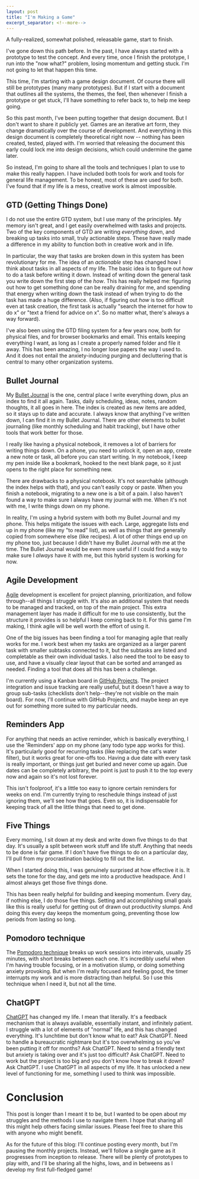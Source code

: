 ```yaml
---
layout: post
title: "I'm Making a Game"
excerpt_separator: <!--more-->
---
```


A fully-realized, somewhat polished, releasable game, start to finish.

I've gone down this path before. In the past, I have always started with a prototype to test the concept. And every time, once I finish the prototype, I run into the "now what?" problem, losing momentum and getting stuck. I'm not going to let that happen this time.

This time, I'm starting with a game design document. Of course there will still be prototypes (many many prototypes). But if I start with a document that outlines all the systems, the themes, the feel, then whenever I finish a prototype or get stuck, I'll have something to refer back to, to help me keep going.

So this past month, I've been putting together that design document. But I don't want to share it publicly yet. Games are an iterative art form, they change dramatically over the course of development. And everything in this design document is completely theoretical right now -- nothing has been created, tested, played with. I'm worried that releasing the document this early could lock me into design decisions, which could undermine the game later.

So instead, I'm going to share all the tools and techniques I plan to use to make this really happen. I have included both tools for work and tools for general life management. To be honest, most of these are used for both. I've found that if my life is a mess, creative work is almost impossible.

## GTD (Getting Things Done)
I do not use the entire GTD system, but I use many of the principles. My memory isn't great, and I get easily overwhelmed with tasks and projects. Two of the key components of GTD are writing *everything* down, and breaking up tasks into small, truly actionable steps. These have really made a difference in my ability to function both in creative work and in life.

In particular, the way that tasks are broken down in this system has been revolutionary for me. The idea of an *actionable* step has changed how I think about tasks in all aspects of my life. The basic idea is to figure out *how* to do a task before writing it down. Instead of writing down the general task you write down the first step of the *how*. This has really helped me: figuring out how to get something done can be really draining for me, and spending that energy when writing down the task instead of when trying to do the task has made a huge difference. (Also, if figuring out *how* is too difficult even at task creation, the first task is actually "search the internet for how to do x" or "text a friend for advice on x". So no matter what, there's always a way forward).

I've also been using the GTD filing system for a few years now, both for physical files, and for browser bookmarks and email. This entails keeping everything I want, as long as I create a properly named folder and file it away. This has been amazing, I no longer lose papers the way I used to. And it does not entail the anxiety-inducing purging and decluttering that is central to many other organization systems.

## Bullet Journal
My [Bullet Journal](https://bulletjournal.com/) is the one, central place I write everything down, plus an index to find it all again. Tasks, daily scheduling, ideas, notes, random thoughts, it all goes in here. The index is created as new items are added, so it stays up to date and  accurate. I always know that anything I've written down, I can find it in my Bullet Journal. There are other elements to bullet journaling (like monthly scheduling and habit tracking), but I have other tools that work better for those.

I really like having a physical notebook, it removes a lot of barriers for writing things down. On a phone, you need to unlock it, open an app, create a new note or task, all before you can start writing. In my notebook, I keep my pen inside like a bookmark, hooked to the next blank page, so it just opens to the right place for something new.

There are drawbacks to a physical notebook. It's not searchable (although the index helps with that), and you can't easily copy or paste. When you finish a notebook, migrating to a new one is a bit of a pain. I also haven't found a way to make sure I always have my journal with me. When it's not with me, I write things down on my phone.

In reality, I'm using a hybrid system with both my Bullet Journal and my phone. This helps mitigate the issues with each. Large, aggregate lists end up in my phone (like my "to read" list), as well as things that are generally copied from somewhere else (like recipes). A lot of other things end up on my phone too, just because I didn't have my Bullet Journal with me at the time. The Bullet Journal would be even more useful if I could find a way to make sure I *always* have it with me, but this hybrid system is working for now.

## Agile Development
[Agile](https://en.wikipedia.org/wiki/Agile_software_development) development is excellent for project planning, prioritization, and follow through--all things I struggle with. It's also an additional system that needs to be managed and tracked, on top of the main project. This extra management layer has made it difficult for me to use consistently, but the structure it provides is so helpful I keep coming back to it. For this game I'm making, I think agile will be well worth the effort of using it.

One of the big issues has been finding a tool for managing agile that really works for me. I work best when my tasks are organized as a larger parent task with smaller subtasks connected to it, but the subtasks are listed and completable as their own individual tasks. I also need the tool to be easy to use, and have a visually clear layout that can be sorted and arranged as needed. Finding a tool that does all this has been a challenge. 

I'm currently using a Kanban board in [GitHub Projects](https://docs.github.com/en/issues/planning-and-tracking-with-projects/learning-about-projects/about-projects). The project integration and issue tracking are really useful, but it doesn't have a way to group sub-tasks (checklists don't help--they're not visible on the main board). For now, I'll continue with GitHub Projects, and maybe keep an eye out for something more suited to my particular needs.

## Reminders App
For anything that needs an active reminder, which is basically everything, I use the 'Reminders' app on my phone (any todo type app works for this). It's particularly good for recurring tasks (like replacing the cat's water filter), but it works great for one-offs too. Having a due date with every task is really important, or things just get buried and never come up again. Due dates can be completely arbitrary, the point is just to push it to the top every now and again so it's not lost forever.

This isn't foolproof, it's a little too easy to ignore certain reminders for weeks on end. I'm currently trying to reschedule things instead of just ignoring them, we'll see how that goes. Even so, it is indispensable for keeping track of all the little things that need to get done.

## Five Things
Every morning, I sit down at my desk and write down five things to do that day. It's usually a split between work stuff and life stuff. Anything that needs to be done is fair game. If I don't have five things to do on a particular day, I'll pull from my procrastination backlog to fill out the list.

When I started doing this, I was genuinely surprised at how effective it is. It sets the tone for the day, and gets me into a productive headspace. And I almost always get those five things done.

This has been really helpful for building and keeping momentum. Every day, if nothing else, I do those five things. Setting and accomplishing small goals like this is really useful for getting out of drawn out productivity slumps. And doing this every day keeps the momentum going, preventing those low periods from lasting so long.

## Pomodoro technique
The [Pomodoro technique](https://en.wikipedia.org/wiki/Pomodoro_Technique) breaks up work sessions into intervals, usually 25 minutes, with short breaks between each one. It's incredibly useful when I'm having trouble focusing, or in a motivation slump, or doing something anxiety provoking. But when I'm really focused and feeling good, the timer interrupts my work and is more distracting than helpful. So I use this technique when I need it, but not all the time.

## ChatGPT
[ChatGPT](https://chat.openai.com/) has changed my life. I mean that literally. It's a feedback mechanism that is always available, essentially instant, and infinitely patient. I struggle with a lot of elements of "normal" life, and this has changed everything. It's lunchtime but don't know what to eat? Ask ChatGPT. Need to handle a bureaucratic nightmare but it's too overwhelming so you've been putting it off for months? Ask ChatGPT. Need to send a friendly text but anxiety is taking over and it's just too difficult? Ask ChatGPT. Need to work but the project is too big and you don't know how to break it down? Ask ChatGPT. I use ChatGPT in all aspects of my life. It has unlocked a new level of functioning for me, something I used to think was impossible.

# Conclusion
This post is longer than I meant it to be, but I wanted to be open about my struggles and the methods I use to navigate them. I hope that sharing all this might help others facing similar issues. Please feel free to share this with anyone who might benefit.

As for the future of this blog: I'll continue posting every month, but I'm pausing the monthly projects. Instead, we'll follow a single game as it progresses from inception to release. There will be plenty of prototypes to play with, and I'll be sharing all the highs, lows, and in betweens as I develop my first full-fledged game!
